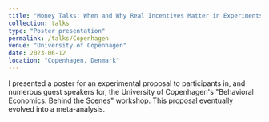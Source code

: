 ```yaml
---
title: "Money Talks: When and Why Real Incentives Matter in Experiments"
collection: talks
type: "Poster presentation"
permalink: /talks/Copenhagen
venue: "University of Copenhagen"
date: 2023-06-12
location: "Copenhagen, Denmark"
---
```


I presented a poster for an experimental proposal to participants in, and numerous guest speakers for, the University of Copenhagen's "Behavioral Economics: Behind the Scenes" workshop. This proposal eventually evolved into a meta-analysis.
